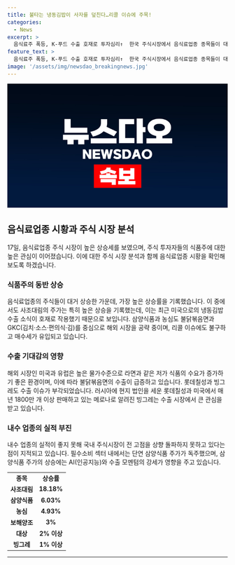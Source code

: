 ```yaml
---
title: 불타는 냉동김밥이 사자를 덮친다…리콜 이슈에 주목!
categories:
  - News
excerpt: >
  음식료주 폭등, K-푸드 수출 호재로 투자심리↑  한국 주식시장에서 음식료업종 종목들이 대거 상승한 가운데, 미국과 유럽 등 해외 시장에서 K-푸드의 수출이 늘어나며 수요가 증가하고 있다. 사조대림은 미국으로 냉동김밥 3종을 최근 수출 시작했고, 이에 호재 반응이 나타났다. 또한 삼양식품과 농심도 불닭볶음면, GKC 등을 통해 해외 시장을 공략 중이다. 이 같은 이슈에 따라 음식료주들의 주가는 큰 폭 상승하며 투자심리를 끌었다.
feature_text: >
  음식료주 폭등, K-푸드 수출 호재로 투자심리↑  한국 주식시장에서 음식료업종 종목들이 대거 상승한 가운데, 미국과 유럽 등 해외 시장에서 K-푸드의 수출이 늘어나며 수요가 증가하고 있다. 사조대림은 미국으로 냉동김밥 3종을 최근 수출 시작했고, 이에 호재 반응이 나타났다. 또한 삼양식품과 농심도 불닭볶음면, GKC 등을 통해 해외 시장을 공략 중이다. 이 같은 이슈에 따라 음식료주들의 주가는 큰 폭 상승하며 투자심리를 끌었다.
image: '/assets/img/newsdao_breakingnews.jpg'
---
```


<p><img src="/assets/img/newsdao_breakingnews.jpg" alt="firstkoreanews 속보" /></p>

<h2 data-ke-size="size26">음식료업종 시황과 주식 시장 분석</h2>

<p data-ke-size="size16">17일, 음식료업종 주식 시장이 높은 상승세를 보였으며, 주식 투자자들의 식품주에 대한 높은 관심이 이어졌습니다. 이에 대한 주식 시장 분석과 함께 음식료업종 시황을 확인해보도록 하겠습니다.</p>

<h3>식품주의 동반 상승</h3>

<p data-ke-size="size16">음식료업종의 주식들이 대거 상승한 가운데, 가장 높은 상승률을 기록했습니다. 이 중에서도 사조대림의 주가는 특히 높은 상승을 기록했는데, 이는 최근 미국으로의 냉동김밥 수출 소식이 호재로 작용했기 때문으로 보입니다. 삼양식품과 농심도 불닭볶음면과 GKC(김치·소스·편의식·김)를 중심으로 해외 시장을 공략 중이며, 리콜 이슈에도 불구하고 매수세가 유입되고 있습니다.</p>

<h3>수출 기대감의 영향</h3>

<p data-ke-size="size16">해외 시장인 미국과 유럽은 높은 물가수준으로 라면과 같은 저가 식품의 수요가 증가하기 좋은 환경이며, 이에 따라 불닭볶음면의 수출이 급증하고 있습니다. 롯데칠성과 빙그레도 수출 이슈가 부각되었습니다. 러시아에 현지 법인을 세운 롯데칠성과 미국에서 매년 1800만 개 이상 판매하고 있는 메로나로 알려진 빙그레는 수출 시장에서 큰 관심을 받고 있습니다.</p>

<h3>내수 업종의 실적 부진</h3>

<p data-ke-size="size16">내수 업종의 실적이 좋지 못해 국내 주식시장이 전 고점을 상향 돌파하지 못하고 있다는 점이 지적되고 있습니다. 필수소비 섹터 내에서는 단연 삼양식품 주가가 독주했으며, 삼양식품 주가의 상승에는 AI(인공지능)와 수출 모멘텀의 강세가 영향을 주고 있습니다.</p>

<table>
    <tr>
        <td style="text-align: center; height: 17px;"><b>종목</b></td>
        <td style="text-align: center; height: 17px;"><b>상승률</b></td>
    </tr>
    <tr>
        <td style="text-align: center; height: 17px;"><b>사조대림</b></td>
        <td style="text-align: center; height: 17px;"><b>18.18%</b></td>
    </tr>
    <tr>
        <td style="text-align: center; height: 17px;"><b>삼양식품</b></td>
        <td style="text-align: center; height: 17px;"><b>6.03%</b></td>
    </tr>
    <tr>
        <td style="text-align: center; height: 17px;"><b>농심</b></td>
        <td style="text-align: center; height: 17px;"><b>4.93%</b></td>
    </tr>
    <tr>
        <td style="text-align: center; height: 17px;"><b>보해양조</b></td>
        <td style="text-align: center; height: 17px;"><b>3%</b></td>
    </tr>
    <tr>
        <td style="text-align: center; height: 17px;"><b>대상</b></td>
        <td style="text-align: center; height: 17px;"><b>2% 이상</b></td>
    </tr>
    <tr>
        <td style="text-align: center; height: 17px;"><b>빙그레</b></td>
        <td style="text-align: center; height: 17px;"><b>1% 이상</b></td>
    </tr>
</table>

<p><hr></p>

